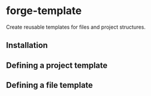 # forge-template

Create reusable templates for files and project structures.

## Installation

## Defining a project template

## Defining a file template
